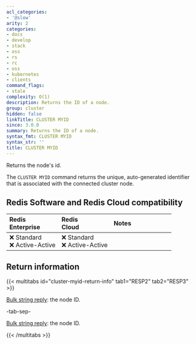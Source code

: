 ```yaml
---
acl_categories:
- '@slow'
arity: 2
categories:
- docs
- develop
- stack
- oss
- rs
- rc
- oss
- kubernetes
- clients
command_flags:
- stale
complexity: O(1)
description: Returns the ID of a node.
group: cluster
hidden: false
linkTitle: CLUSTER MYID
since: 3.0.0
summary: Returns the ID of a node.
syntax_fmt: CLUSTER MYID
syntax_str: ''
title: CLUSTER MYID
---
```

Returns the node's id.

The `CLUSTER MYID` command returns the unique, auto-generated identifier that is associated with the connected cluster node.

## Redis Software and Redis Cloud compatibility

| Redis<br />Enterprise | Redis<br />Cloud | <span style="min-width: 9em; display: table-cell">Notes</span> |
|:----------------------|:-----------------|:------|
| <span title="Not supported">&#x274c; Standard</span><br /><span title="Not supported"><nobr>&#x274c; Active-Active</nobr></span> | <span title="Not supported">&#x274c; Standard</span><br /><span title="Not supported"><nobr>&#x274c; Active-Active</nobr></span> |  |

## Return information

{{< multitabs id="cluster-myid-return-info" 
    tab1="RESP2" 
    tab2="RESP3" >}}

[Bulk string reply](../../develop/reference/protocol-spec#bulk-strings): the node ID.

-tab-sep-

[Bulk string reply](../../develop/reference/protocol-spec#bulk-strings): the node ID.

{{< /multitabs >}}
